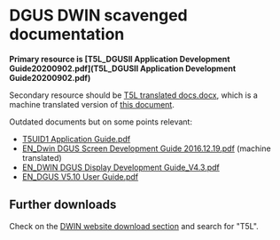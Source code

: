 # DGUS DWIN scavenged documentation

**Primary resource is [T5L_DGUSII Application Development Guide20200902.pdf](T5L_DGUSII Application Development Guide20200902.pdf)**

Secondary resource should be [T5L translated docs.docx](T5L%20translated%20docs.docx), which is a machine translated version of [this document](http://dudulab.net/DWIN_LAB/download/T5L_DGUSII_DOC_190603.pdf).

Outdated documents but on some points relevant:

- [T5UID1 Application Guide.pdf](./T5UID1%20Application%20Guide.pdf)
- [EN_Dwin DGUS Screen Development Guide 2016.12.19.pdf](./EN_Dwin%20DGUS%20Screen%20Development%20Guide%202016.12.19.pdf) (machine translated)
- [EN_DWIN DGUS Display Development Guide_V4.3.pdf](EN_DWIN%20DGUS%20Display%20Development%20Guide_V4.3.pdf)
- [EN_DGUS V5.10 User Guide.pdf](./EN_DGUS%20V5.10%20User%20Guide.pdf)

## Further downloads

Check on the [DWIN website download section](http://dwin.com.cn/home/Index/download_file?download_id=4796) and search for "T5L".